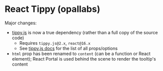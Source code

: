 # React Tippy (opallabs)

Major changes:

- [tippy.js](https://atomiks.github.io/tippyjs/) is now a true dependency (rather than a full copy of the source code)
  - Requires `tippy.js@2.x`, `react@16.x`
  - See [tippy.js docs](https://atomiks.github.io/tippyjs/#all-options) for the list of all props/options
- `html` prop has been renamed to `content` (can be a function or React element); React Portal is used behind the scene to render the tooltip's content
